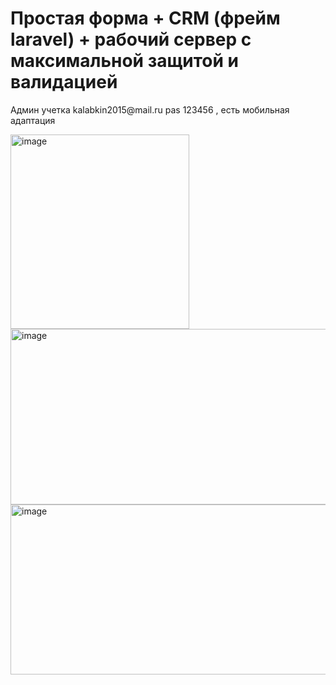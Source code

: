 <h1>Простая форма + CRM (фрейм laravel) + рабочий сервер с максимальной защитой и валидацией</h1>
<p>Админ учетка kalabkin2015@mail.ru pas 123456 , есть мобильная адаптация</p>
<img width="286" height="311" alt="image" src="https://github.com/user-attachments/assets/6251dd37-0e54-46ca-9f86-24f37f3f3d2f" />
<img width="624" height="281" alt="image" src="https://github.com/user-attachments/assets/6e68e69a-fc6b-4be0-a939-c5df514ee1ae" />
<img width="624" height="272" alt="image" src="https://github.com/user-attachments/assets/c90cf418-64c2-4f38-ad1e-4f9cdb5261b3" />


